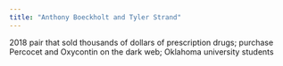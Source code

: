 ```yaml
---
title: "Anthony Boeckholt and Tyler Strand"
---
```

2018 pair that sold thousands of dollars of prescription drugs; purchase Percocet and Oxycontin on the dark web; Oklahoma university students

